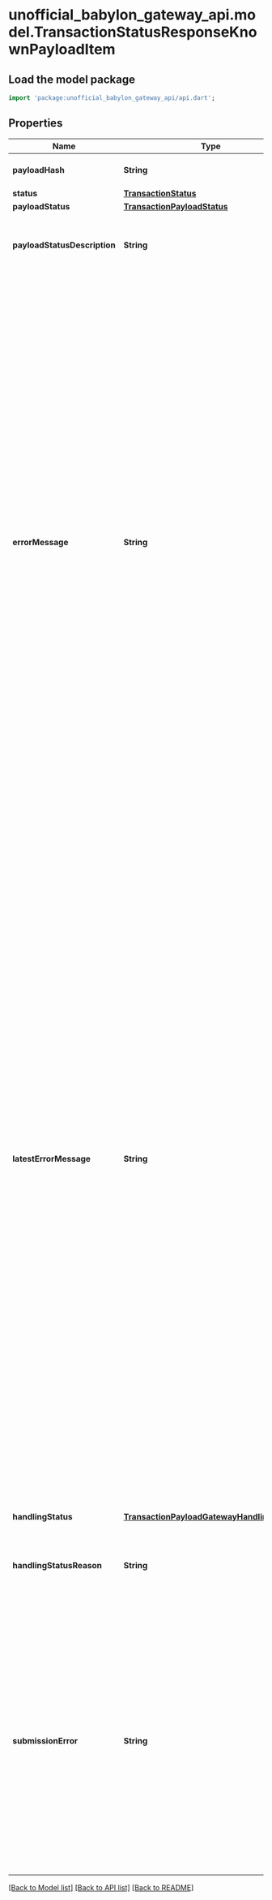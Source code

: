 # unofficial_babylon_gateway_api.model.TransactionStatusResponseKnownPayloadItem

## Load the model package
```dart
import 'package:unofficial_babylon_gateway_api/api.dart';
```

## Properties
Name | Type | Description | Notes
------------ | ------------- | ------------- | -------------
**payloadHash** | **String** | Bech32m-encoded hash. | 
**status** | [**TransactionStatus**](TransactionStatus.md) |  | 
**payloadStatus** | [**TransactionPayloadStatus**](TransactionPayloadStatus.md) |  | [optional] 
**payloadStatusDescription** | **String** | An additional description to clarify the payload status.  | [optional] 
**errorMessage** | **String** | The initial error message received for a rejection or failure during transaction execution. This will typically be the useful error message, explaining the root cause of the issue. Please note that presence of an error message doesn't imply that this payload will definitely reject or fail. This could represent an error during a temporary rejection (such as out of fees) which then gets resolved (e.g. by depositing money to pay the fee), allowing the transaction to be committed.  | [optional] 
**latestErrorMessage** | **String** | The latest error message received for a rejection or failure during transaction execution, this is only returned if it is different from the initial error message. This is more current than the initial error message, but may be less useful, as it could be a message regarding the expiry of the transaction at the end of its epoch validity window. Please note that presence of an error message doesn't imply that this payload will definitely reject or fail. This could represent an error during a temporary rejection (such as out of fees) which then gets resolved (e.g. by depositing money to pay the fee), allowing the transaction to be committed.  | [optional] 
**handlingStatus** | [**TransactionPayloadGatewayHandlingStatus**](TransactionPayloadGatewayHandlingStatus.md) |  | [optional] 
**handlingStatusReason** | **String** | Additional reason for why the Gateway has its current handling status.  | [optional] 
**submissionError** | **String** | The most recent error message received when submitting this transaction to the network. Please note that the presence of an error message doesn't imply that this transaction payload will definitely reject or fail. This could be a transient error.  | [optional] 

[[Back to Model list]](../README.md#documentation-for-models) [[Back to API list]](../README.md#documentation-for-api-endpoints) [[Back to README]](../README.md)


